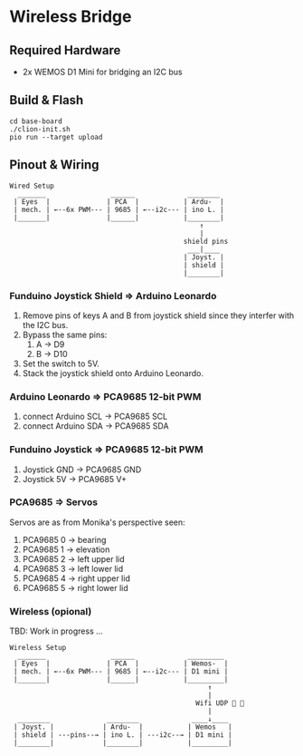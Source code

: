 # Wireless Bridge 

## Required Hardware
* 2x WEMOS D1 Mini for bridging an I2C bus

## Build & Flash
```
cd base-board
./clion-init.sh
pio run --target upload
```

## Pinout & Wiring
```
Wired Setup
  _______                ______             ________
 | Eyes  |              | PCA  |           | Ardu-  |
 | mech. | ←--6x PWM--- | 9685 | ←--i2c--- | ino L. | 
 |_______|              |______|           |________|
                                               ↑
                                               |
                                           shield pins
                                            ___|____
                                           | Joyst. |
                                           | shield |
                                           |________|
```
### Funduino Joystick Shield => Arduino Leonardo
1. Remove pins of keys A and B from joystick shield since they interfer with the I2C bus. 
1. Bypass the same pins:
   1. A -> D9
   1. B -> D10
1. Set the switch to 5V.
1. Stack the joystick shield onto Arduino Leonardo.

### Arduino Leonardo => PCA9685 12-bit PWM
1. connect Arduino SCL -> PCA9685 SCL
1. connect Arduino SDA -> PCA9685 SDA

### Funduino Joystick => PCA9685 12-bit PWM
1. Joystick GND -> PCA9685 GND
1. Joystick 5V -> PCA9685 V+

### PCA9685 => Servos
Servos are as from Monika's perspective seen:
1. PCA9685 0 -> bearing
1. PCA9685 1 -> elevation
1. PCA9685 2 -> left upper lid
1. PCA9685 3 -> left lower lid
1. PCA9685 4 -> right upper lid
1. PCA9685 5 -> right lower lid

### Wireless (opional)
TBD: Work in progress ...
```
Wireless Setup
  _______                ______             _________
 | Eyes  |              | PCA  |           | Wemos-  |
 | mech. | ←--6x PWM--- | 9685 | ←--i2c--- | D1 mini | 
 |_______|              |______|           |_________|
                                                 ↑
                                                 |
                                              Wifi UDP 📶 📶
                                                 |
  ________              ________             ____↓____
 | Joyst. |            | Ardu-  |           | Wemos   |
 | shield | ---pins--→ | ino L. | ---i2c--→ | D1 mini |
 |________|            |________|           |_________|
```